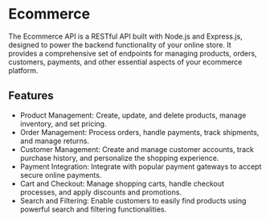 # Ecommerce
The Ecommerce API is a RESTful API built with Node.js and Express.js, designed to power the backend functionality of your online store. It provides a comprehensive set of endpoints for managing products, orders, customers, payments, and other essential aspects of your ecommerce platform.

## Features
* Product Management: Create, update, and delete products, manage inventory, and set pricing.
* Order Management: Process orders, handle payments, track shipments, and manage returns.
* Customer Management: Create and manage customer accounts, track purchase history, and personalize the shopping experience.
* Payment Integration: Integrate with popular payment gateways to accept secure online payments.
* Cart and Checkout: Manage shopping carts, handle checkout processes, and apply discounts and promotions.
* Search and Filtering: Enable customers to easily find products using powerful search and filtering functionalities.
